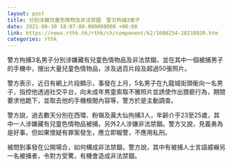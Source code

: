 ```yaml
---
layout: post
title: 分別涉藏兒童色情物及非法禁錮　警方拘捕3男子
date: 2021-08-30 18:07:00.000000000 +08:00
link: https://news.rthk.hk/rthk/ch/component/k2/1608254-20210830.htm
categories: rthk
---
```


警方拘捕3名男子分別涉嫌藏有兒童色情物品及非法禁錮，並在其中一個被捕男子的手機中，搜出大量兒童色情物品，涉及過百片段及超過50張照片。

警方表示，近日有網上片段顯示，事發在上月，5名男子在九龍城街頭衝向一名男子，指控他透過社交平台，向未成年男童索取不雅照片並誘使作出猥褻行為，期間要求他跪下，並取去他的手機檢閱內容等，警方於是主動調查。

警方說，過去數天分別在西環、粉嶺及黃大仙拘捕3人，年齡介乎23至25歲，其中一人涉嫌藏有兒童色情物品被捕，另外2人涉嫌非法禁錮。警方又說，見義勇為是好事，但如果懷疑有罪案發生，應立即報警，不應用私刑。

被問到事發在公開場合，如何構成非法禁錮，警方說，其中有被捕人士言語威嚇另一名被捕者，令對方受驚，有機會造成非法禁錮。
